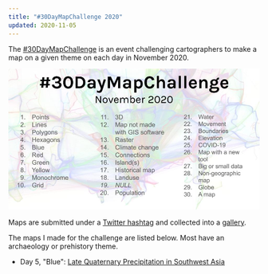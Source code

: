 ```yaml
---
title: "#30DayMapChallenge 2020"
updated: 2020-11-05
---
```


The [#30DayMapChallenge](https://github.com/tjukanovt/30DayMapChallenge) is an event challenging cartographers to make a map on a given theme on each day in November 2020.

![Themes for the November 2020 #30DayMapChallenge](/assets/30daymapchallenge2020/30-day-map-challenge-november-2020.jpeg)

Maps are submitted under a [Twitter hashtag](https://twitter.com/hashtag/30DayMapChallenge) and collected into a [gallery](https://david.frigge.nz/30DayMapChallenge/maps.html).

The maps I made for the challenge are listed below.
Most have an archaeology or prehistory theme.

* Day 5, "Blue": [Late Quaternary Precipitation in Southwest Asia](/2020/11/05/30daymapchallenge-blue)
